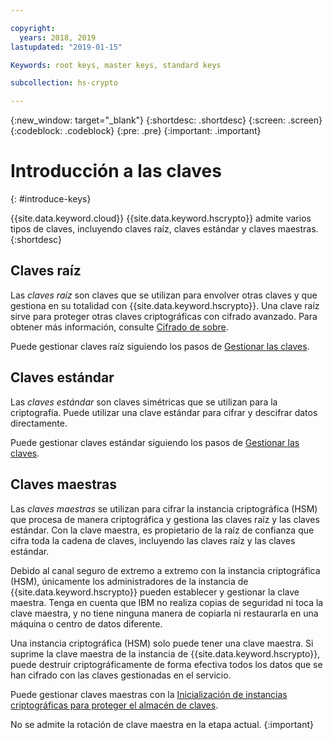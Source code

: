 ```yaml
---

copyright:
  years: 2018, 2019
lastupdated: "2019-01-15"

Keywords: root keys, master keys, standard keys

subcollection: hs-crypto

---
```


{:new_window: target="_blank"}
{:shortdesc: .shortdesc}
{:screen: .screen}
{:codeblock: .codeblock}
{:pre: .pre}
{:important: .important}

# Introducción a las claves
{: #introduce-keys}

{{site.data.keyword.cloud}} {{site.data.keyword.hscrypto}} admite varios tipos de claves, incluyendo claves raíz, claves estándar y claves maestras.
{:shortdesc}

## Claves raíz

Las *claves raíz* son claves que se utilizan para envolver otras claves y que gestiona en su totalidad con {{site.data.keyword.hscrypto}}. Una clave raíz sirve para proteger otras claves criptográficas con cifrado avanzado. Para obtener más información, consulte <a href="/docs/services/key-protect/concepts/envelope-encryption.html">Cifrado de sobre</a>.

Puede gestionar claves raíz siguiendo los pasos de [Gestionar las claves](/docs/services/hs-crypto/index.html#manage-keys).

## Claves estándar

Las *claves estándar* son claves simétricas que se utilizan para la criptografía. Puede utilizar una clave estándar para cifrar y descifrar datos directamente.

Puede gestionar claves estándar siguiendo los pasos de [Gestionar las claves](/docs/services/hs-crypto/index.html#manage-keys).

## Claves maestras

Las *claves maestras* se utilizan para cifrar la instancia criptográfica (HSM) que procesa de manera criptográfica y gestiona las claves raíz y las claves estándar. Con la clave maestra, es propietario de la raíz de confianza que cifra toda la cadena de claves, incluyendo las claves raíz y las claves estándar.

Debido al canal seguro de extremo a extremo con la instancia criptográfica (HSM), únicamente los administradores de la instancia de {{site.data.keyword.hscrypto}} pueden establecer y gestionar la clave maestra. Tenga en cuenta que IBM no realiza copias de seguridad ni toca la clave maestra, y no tiene ninguna manera de copiarla ni restaurarla en una máquina o centro de datos diferente.

Una instancia criptográfica (HSM) solo puede tener una clave maestra. Si suprime la clave maestra de la instancia de
{{site.data.keyword.hscrypto}}, puede destruir criptográficamente de forma efectiva todos los datos que se han cifrado con las claves gestionadas en el servicio.

Puede gestionar claves maestras con la [Inicialización de instancias criptográficas para proteger el almacén de claves](/docs/services/hs-crypto/initialize_hsm.html).

No se admite la rotación de clave maestra en la etapa actual.
{:important}
